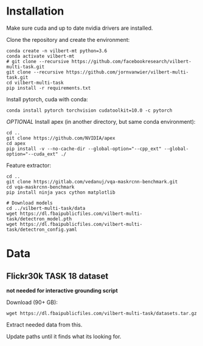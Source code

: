 # Installation
Make sure cuda and up to date nvidia drivers are installed.

Clone the repository and create the environment:
```
conda create -n vilbert-mt python=3.6
conda activate vilbert-mt
# git clone --recursive https://github.com/facebookresearch/vilbert-multi-task.git
git clone --recursive https://github.com/jornvanwier/vilbert-multi-task.git
cd vilbert-multi-task
pip install -r requirements.txt
```

Install pytorch, cuda with conda:
```
conda install pytorch torchvision cudatoolkit=10.0 -c pytorch
```

_OPTIONAL_ Install apex (in another directory, but same conda environment):
```
cd ..
git clone https://github.com/NVIDIA/apex
cd apex
pip install -v --no-cache-dir --global-option="--cpp_ext" --global-option="--cuda_ext" ./
```

Feature extractor:
```
cd ..
git clone https://gitlab.com/vedanuj/vqa-maskrcnn-benchmark.git
cd vqa-maskrcnn-benchmark
pip install ninja yacs cython matplotlib

# Download models
cd ../vilbert-multi-task/data
wget https://dl.fbaipublicfiles.com/vilbert-multi-task/detectron_model.pth
wget https://dl.fbaipublicfiles.com/vilbert-multi-task/detectron_config.yaml
```


# Data

## Flickr30k TASK 18 dataset
__not needed for interactive grounding script__

Download (90+ GB): 
```
wget https://dl.fbaipublicfiles.com/vilbert-multi-task/datasets.tar.gz
```

Extract needed data from this.

Update paths until it finds what its looking for.